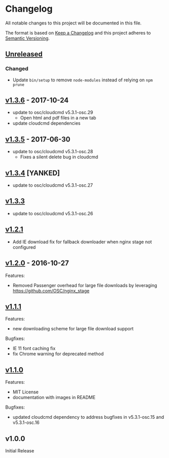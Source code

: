 # Changelog

All notable changes to this project will be documented in this file.

The format is based on [Keep a Changelog](http://keepachangelog.com/en/1.0.0/)
and this project adheres to [Semantic Versioning](http://semver.org/spec/v2.0.0.html).

## [Unreleased]

### Changed

- Update `bin/setup` to remove `node-modules` instead of relying on `npm prune`

## [v1.3.6] - 2017-10-24

- update to osc/cloudcmd v5.3.1-osc.29
  - Open html and pdf files in a new tab
- update cloudcmd dependencies 

## [v1.3.5] - 2017-06-30

- update to osc/cloudcmd v5.3.1-osc.28
  - Fixes a silent delete bug in cloudcmd

## [v1.3.4] [YANKED]

- update to osc/cloudcmd v5.3.1-osc.27

## [v1.3.3]

- update to osc/cloudcmd v5.3.1-osc.26

## [v1.2.1]

- Add IE download fix for fallback downloader when nginx stage not configured

## [v1.2.0] - 2016-10-27

Features:

  - Removed Passenger overhead for large file downloads by leveraging https://github.com/OSC/nginx_stage

## [v1.1.1]

Features:

  - new downloading scheme for large file download support

Bugfixes: 

  - IE 11 font caching fix
  - fix Chrome warning for deprecated method

## [v1.1.0]
 
Features:
 
  - MIT License
  - documentation with images in README
  
Bugfixes:  
  
  - updated cloudcmd dependency to address bugfixes in v5.3.1-osc.15 and v5.3.1-osc.16
  
## v1.0.0

Initial Release

[Unreleased]: https://github.com/OSC/ood-fileexplorer/compare/v1.3.6...HEAD
[v1.3.6]: https://github.com/OSC/ood-fileexplorer/compare/v1.3.5...v1.3.6
[v1.3.5]: https://github.com/OSC/ood-fileexplorer/compare/v1.3.4...v1.3.5
[v1.3.4]: https://github.com/OSC/ood-fileexplorer/compare/v1.3.3...v1.3.4
[v1.3.3]: https://github.com/OSC/ood-fileexplorer/compare/v1.2.1...v1.3.3
[v1.2.1]: https://github.com/OSC/ood-fileexplorer/compare/v1.2.0...v1.2.1
[v1.2.0]: https://github.com/OSC/ood-fileexplorer/compare/v1.1.1...v1.2.0
[v1.1.1]: https://github.com/OSC/ood-fileexplorer/compare/v1.1.0...v1.1.1
[v1.1.0]: https://github.com/OSC/ood-fileexplorer/compare/v1.0.0...v1.1.0
